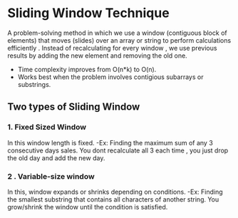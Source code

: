 # Sliding Window Technique

A problem-solving method in which we use a window (contiguous block of elements) that moves (slides) over an array or string to perform calculations efficiently . 
Instead of recalculating for every window , we use previous results by adding the new element and removing the old one. 

- Time complexity improves from O(n*k) to O(n).
- Works best when the problem involves contigious subarrays or substrings.

## Two types of Sliding Window 

### 1. Fixed Sized Window
In this window length is fixed. 
-Ex: Finding the maximum sum of any 3 consecutive days sales. You dont recalculate all 3 each time , you just drop the old day and add the new day.

### 2 . Variable-size window 
In this, window expands or shrinks depending on conditions.
-Ex: Finding the smallest substring that contains all characters of another string. You grow/shrink the window until the condition is satisfied.
